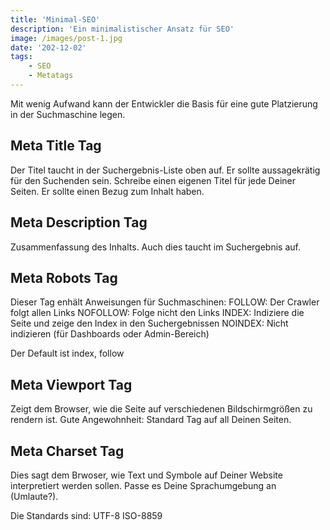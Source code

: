 ```yaml
---
title: 'Minimal-SEO'
description: 'Ein minimalistischer Ansatz für SEO'
image: /images/post-1.jpg
date: '202-12-02'
tags: 
    - SEO
    - Metatags
---
```


Mit wenig Aufwand kann der Entwickler die Basis für eine gute Platzierung in der Suchmaschine legen.

## Meta Title Tag

Der Titel taucht in der Suchergebnis-Liste oben auf. 
Er sollte aussagekrätig für den Suchenden sein.
Schreibe einen eigenen Titel für jede Deiner Seiten. 
Er sollte einen Bezug zum Inhalt haben.

## Meta Description Tag

Zusammenfassung des Inhalts.
Auch dies taucht im Suchergebnis auf.

## Meta Robots Tag

Dieser Tag enhält Anweisungen für Suchmaschinen:
FOLLOW: Der Crawler folgt allen Links
NOFOLLOW: Folge nicht den Links
INDEX: Indiziere die Seite und zeige den Index in den Suchergebnissen
NOINDEX: Nicht indizieren (für Dashboards oder Admin-Bereich)

Der Default ist index, follow


## Meta Viewport Tag

Zeigt dem Browser, wie die Seite auf verschiedenen Bildschirmgrößen zu rendern ist.
Gute Angewohnheit: Standard Tag auf all Deinen Seiten.

## Meta Charset Tag
Dies sagt dem Brwoser, wie Text und Symbole auf Deiner Website interpretiert werden sollen.
Passe es Deine Sprachumgebung an (Umlaute?).

Die Standards sind:
UTF-8
ISO-8859